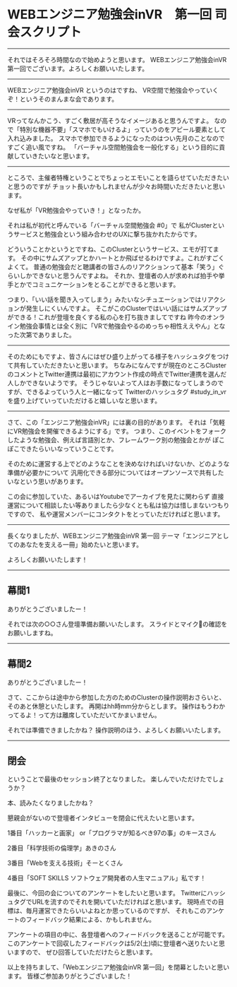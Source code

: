# WEBエンジニア勉強会inVR　第一回 司会スクリプト
----

それではそろそろ時間なので始めようと思います。
WEBエンジニア勉強会inVR 第一回でございます。よろしくお願いいたします。

---
WEBエンジニア勉強会inVR というのはですね、
VR空間で勉強会やっていくぞ！というそのまんまな会であります。

----

VRってなんかこう、すごく敷居が高そうなイメージあると思うんですよ。
なので「特別な機器不要」「スマホでもいけるよ」っていうのをアピール要素として入れ込みました。
スマホで参加できるようになったのはつい先月のことなのですごく追い風ですね。
「バーチャル空間勉強会を一般化する」という目的に貢献していきたいなと思います。

----

ところで、主催者特権ということでちょっとエモいことを語らせていただきたいと思うのですが
チョット長いかもしれませんが少々お時間いただきたいと思います。

なぜ私が「VR勉強会やっていき！」となったか。

それは私が初代と呼んでいる「バーチャル空間勉強会 #0」で
私がClusterというサービスと勉強会という組み合わせのUXに撃ち抜かれたからです。


どういうことかというとですね、このClusterというサービス、エモが打てます。
その中にサムズアップとかハートとか飛ばせるわけですよ。これがすごくよくて。
普通の勉強会だと聴講者の皆さんのリアクションって基本「笑う」ぐらいしかできないと思うんですよね。
それか、登壇者の人が求めれば拍手や挙手とかでコミュニケーションをとることができると思います。

つまり、「いい話を聞き入ってしまう」みたいなシチュエーションではリアクションが発生しにくいんですよ。
そこがこのClusterではいい話にはサムズアップができる！これが登壇を良くする私の心を打ち抜きましてですね
昨今のオンライン勉強会事情とは全く別に「VRで勉強会やるのめっちゃ相性ええやん」となった次第でありました。

-----

そのためにもですよ、皆さんにはぜひ盛り上がってる様子をハッシュタグをつけて共有していただきたいと思います。
ちなみになんですが現在のところClusterのコメントとTwitter連携は最初にアカウント作成の時点でTwitter連携を選んだ人しかできないようです。
そうじゃないよって人はお手数になってしまうのですが、できるよっていう人と一緒になって
Twitterのハッシュタグ #study_in_vr を盛り上げていっていただけると嬉しいなと思います。

----

さて、この「エンジニア勉強会inVR」には裏の目的があります。
それは「気軽にVR勉強会を開催できるようにする」です。
つまり、このイベントをフォークしたような勉強会、例えば言語別とか、フレームワーク別の勉強会とかが
ぽこぽこできたらいいなっていうことです。

そのために運営する上でどのようなことを決めなければいけないか、どのような準備が必要かについて
汎用化できる部分についてはオープンソースで共有したいなという思いがあります。

この会に参加していた、あるいはYoutubeでアーカイブを見たに関わらず
直接運営について相談したい等ありましたら少なくとも私は協力は惜しまないつもりですので、
私や運営メンバーにコンタクトをとっていただければと思います。

----

長くなりましたが、WEBエンジニア勉強会inVR 第一回
テーマ「エンジニアとしてのあなたを支える一冊」始めたいと思います。

よろしくお願いいたします！

-------
幕間1
-------
ありがとうございましたー！

それでは次の○○さん登壇準備お願いいたします。
スライドとマイクの確認をお願いしますね。

------
幕間2
------
ありがとうございましたー！

さて、ここからは途中から参加した方のためのClusterの操作説明おさらいと、そのあと休憩といたします。
再開はhh時mm分からとします。
操作はもうわかってるよ！って方は離席していただいてかまいません。

それでは準備できましたかね？
操作説明のほう、よろしくお願いいたします。


-------
閉会
-------
ということで最後のセッション終了となりました。
楽しんでいただけたでしょうか？

本、読みたくなりましたかね？

懇親会がないので登壇者インタビューを閉会に代えたいと思います。

1番目「ハッカーと画家」 or「プログラマが知るべき97の事」のキースさん

2番目「科学技術の倫理学」あきのさん

3番目「Webを支える技術」そーとくさん

4番目「SOFT SKILLS ソフトウェア開発者の人生マニュアル」私です！



最後に、今回の会についてのアンケートをしたいと思います。
TwitterにハッシュタグでURLを流すのでそれを開いていただければと思います。
現時点での目標は、毎月運営できたらいいよねとか思っているのですが、
それもこのアンケートのフィードバック結果による、かもしれません。

アンケートの項目の中に、各登壇者へのフィードバックを送ることが可能です。
このアンケートで回収したフィードバックは5/2(土)頃に登壇者へ送りたいと思いますので、
ぜひ回答していただけたらと思います。

以上を持ちまして、「Webエンジニア勉強会inVR 第一回」を閉幕としたいと思います。
皆様ご参加ありがとうございました！